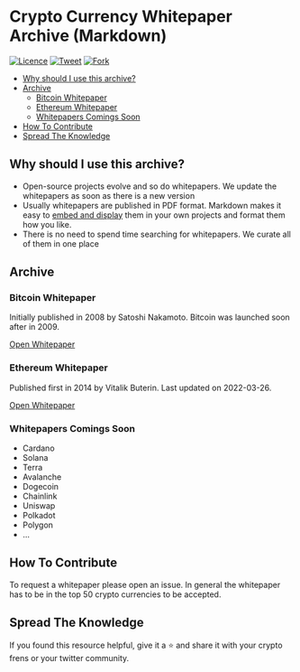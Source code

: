 <!--
  Title: Crypto Currency Markdown Whitepaper Archive (up to date)
  Description: The most interesting and important crypto whitepapers of in one place.
  Author: @noahliechti
  -->

# Crypto Currency Whitepaper Archive (Markdown)

[![Licence](https://img.shields.io/github/license/noahliechti/markdown-whitepaper-archive?style=social)](https://github.com/noahliechti/markdown-whitepaper-archive/blob/main/LICENSE)
[![Tweet](https://img.shields.io/twitter/url/https/github.com/jonsn0w/hyde.svg?style=social)](http://twitter.com/intent/tweet?text=Check%20out%20the%20most%20interesting%20whitepapers%20in%20the%20crypto%20space.%20Curated%20and%20transformed%20into%20%0A%20markdown%20for%20you%20by%20%40noahliechti&url=https://github.com/noahliechti/markdown-whitepaper-archive)
[![Fork](https://img.shields.io/github/forks/noahliechti/markdown-whitepaper-archive?style=social)](https://github.com/noahliechti/markdown-whitepaper-archive/fork)

- [Why should I use this archive?](#why-should-i-use-this-archive)
- [Archive](#archive)
  - [Bitcoin Whitepaper](#bitcoin-whitepaper)
  - [Ethereum Whitepaper](#ethereum-whitepaper)
  - [Whitepapers Comings Soon](#whitepapers-comings-soon)
- [How To Contribute](#how-to-contribute)
- [Spread The Knowledge](#spread-the-knowledge)

## Why should I use this archive?

- Open-source projects evolve and so do whitepapers. We update the whitepapers as soon as there is a new version
- Usually whitepapers are published in PDF format. Markdown makes it easy to [embed and display](https://github.com/noahliechti/markdown-whitepaper-archive/fork) them in your own projects and format them how you like.
- There is no need to spend time searching for whitepapers. We curate all of them in one place

## Archive

### Bitcoin Whitepaper

Initially published in 2008 by Satoshi Nakamoto. Bitcoin was launched soon after in 2009.

[Open Whitepaper](archive/bitcoin.md)

### Ethereum Whitepaper

Published first in 2014 by Vitalik Buterin. Last updated on 2022-03-26.

[Open Whitepaper](archive/ethereum.md)

<!-- ## Whitepaper Template

TODO: make template repository

-->

### Whitepapers Comings Soon

- Cardano
- Solana
- Terra
- Avalanche
- Dogecoin
- Chainlink
- Uniswap
- Polkadot
- Polygon
- ...

## How To Contribute

To request a whitepaper please open an issue. In general the whitepaper has to be in the top 50 crypto currencies to be accepted.

## Spread The Knowledge

If you found this resource helpful, give it a ⭐️ and share it with your crypto frens or your twitter community.
